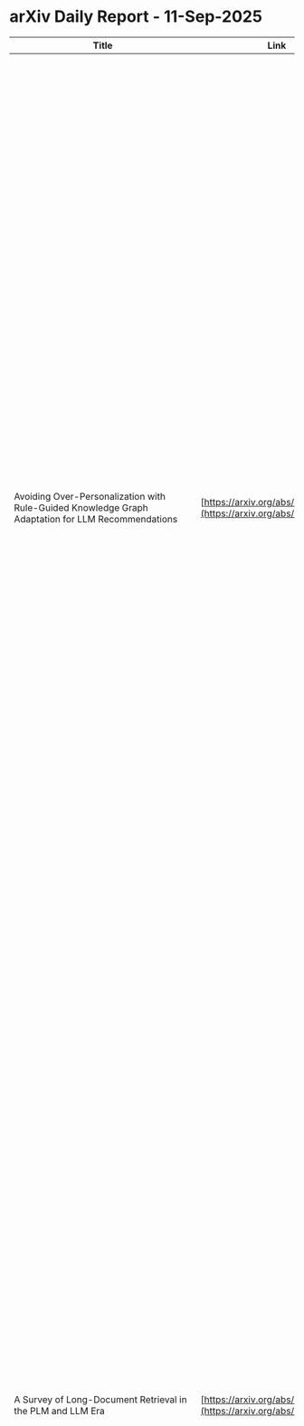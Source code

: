 # arXiv Daily Report - 11-Sep-2025

| Title | Link | abstract | author |
| --- | --- | --- | --- |
| Avoiding Over-Personalization with Rule-Guided Knowledge Graph Adaptation for LLM Recommendations | [https://arxiv.org/abs/2509.07133](https://arxiv.org/abs/2509.07133) | We present a lightweight neuro-symbolic framework to mitigate over-personalization in LLM-based recommender systems by adapting user-side Knowledge Graphs (KGs) at inference time. Instead of retraining models or relying on opaque heuristics, our method restructures a user's Personalized Knowledge Graph (PKG) to suppress feature co-occurrence patterns that reinforce Personalized Information Environments (PIEs), i.e., algorithmically induced filter bubbles that constrain content diversity. These adapted PKGs are used to construct structured prompts that steer the language model toward more diverse, Out-PIE recommendations while preserving topical relevance. We introduce a family of symbolic adaptation strategies, including soft reweighting, hard inversion, and targeted removal of biased triples, and a client-side learning algorithm that optimizes their application per user. Experiments on a recipe recommendation benchmark show that personalized PKG adaptations significantly increase content novelty while maintaining recommendation quality, outperforming global adaptation and naive prompt-based methods. | Fernando Spadea, Oshani Seneviratne |
| A Survey of Long-Document Retrieval in the PLM and LLM Era | [https://arxiv.org/abs/2509.07759](https://arxiv.org/abs/2509.07759) | The proliferation of long-form documents presents a fundamental challenge to information retrieval (IR), as their length, dispersed evidence, and complex structures demand specialized methods beyond standard passage-level techniques. This survey provides the first comprehensive treatment of long-document retrieval (LDR), consolidating methods, challenges, and applications across three major eras. We systematize the evolution from classical lexical and early neural models to modern pre-trained (PLM) and large language models (LLMs), covering key paradigms like passage aggregation, hierarchical encoding, efficient attention, and the latest LLM-driven re-ranking and retrieval techniques. Beyond the models, we review domain-specific applications, specialized evaluation resources, and outline critical open challenges such as efficiency trade-offs, multimodal alignment, and faithfulness. This survey aims to provide both a consolidated reference and a forward-looking agenda for advancing long-document retrieval in the era of foundation models. | Minghan Li, Miyang Luo, Tianrui Lv, Yishuai Zhang, Siqi Zhao, Ercong Nie, Guodong Zhou |
| KLIPA: A Knowledge Graph and LLM-Driven QA Framework for IP Analysis | [https://arxiv.org/abs/2509.07860](https://arxiv.org/abs/2509.07860) | Effectively managing intellectual property is a significant challenge. Traditional methods for patent analysis depend on labor-intensive manual searches and rigid keyword matching. These approaches are often inefficient and struggle to reveal the complex relationships hidden within large patent datasets, hindering strategic decision-making. To overcome these limitations, we introduce KLIPA, a novel framework that leverages a knowledge graph and a large language model (LLM) to significantly advance patent analysis. Our approach integrates three key components: a structured knowledge graph to map explicit relationships between patents, a retrieval-augmented generation(RAG) system to uncover contextual connections, and an intelligent agent that dynamically determines the optimal strategy for resolving user queries. We validated KLIPA on a comprehensive, real-world patent database, where it demonstrated substantial improvements in knowledge extraction, discovery of novel connections, and overall operational efficiency. This combination of technologies enhances retrieval accuracy, reduces reliance on domain experts, and provides a scalable, automated solution for any organization managing intellectual property, including technology corporations and legal firms, allowing them to better navigate the complexities of strategic innovation and competitive intelligence. | Guanzhi Deng, Yi Xie, Yu-Keung Ng, Mingyang Liu, Peijun Zheng, Jie Liu, Dapeng Wu, Yinqiao Li, Linqi Song |
| ALLabel: Three-stage Active Learning for LLM-based Entity Recognition using Demonstration Retrieval | [https://arxiv.org/abs/2509.07512](https://arxiv.org/abs/2509.07512) | Many contemporary data-driven research efforts in the natural sciences, such as chemistry and materials science, require large-scale, high-performance entity recognition from scientific datasets. Large language models (LLMs) have increasingly been adopted to solve the entity recognition task, with the same trend being observed on all-spectrum NLP tasks. The prevailing entity recognition LLMs rely on fine-tuned technology, yet the fine-tuning process often incurs significant cost. To achieve a best performance-cost trade-off, we propose ALLabel, a three-stage framework designed to select the most informative and representative samples in preparing the demonstrations for LLM modeling. The annotated examples are used to construct a ground-truth retrieval corpus for LLM in-context learning. By sequentially employing three distinct active learning strategies, ALLabel consistently outperforms all baselines under the same annotation budget across three specialized domain datasets. Experimental results also demonstrate that selectively annotating only 5\%-10\% of the dataset with ALLabel can achieve performance comparable to the method annotating the entire dataset. Further analyses and ablation studies verify the effectiveness and generalizability of our proposal. | Zihan Chen, Lei Shi, Weize Wu, Qiji Zhou, Yue Zhang |
| MoLoRAG: Bootstrapping Document Understanding via Multi-modal Logic-aware Retrieval | [https://arxiv.org/abs/2509.07666](https://arxiv.org/abs/2509.07666) | Document Understanding is a foundational AI capability with broad applications, and Document Question Answering (DocQA) is a key evaluation task. Traditional methods convert the document into text for processing by Large Language Models (LLMs), but this process strips away critical multi-modal information like figures. While Large Vision-Language Models (LVLMs) address this limitation, their constrained input size makes multi-page document comprehension infeasible. Retrieval-augmented generation (RAG) methods mitigate this by selecting relevant pages, but they rely solely on semantic relevance, ignoring logical connections between pages and the query, which is essential for reasoning.
  To this end, we propose MoLoRAG, a logic-aware retrieval framework for multi-modal, multi-page document understanding. By constructing a page graph that captures contextual relationships between pages, a lightweight VLM performs graph traversal to retrieve relevant pages, including those with logical connections often overlooked. This approach combines semantic and logical relevance to deliver more accurate retrieval. After retrieval, the top-$K$ pages are fed into arbitrary LVLMs for question answering. To enhance flexibility, MoLoRAG offers two variants: a training-free solution for easy deployment and a fine-tuned version to improve logical relevance checking. Experiments on four DocQA datasets demonstrate average improvements of 9.68% in accuracy over LVLM direct inference and 7.44% in retrieval precision over baselines. Codes and datasets are released at https://github.com/WxxShirley/MoLoRAG. | Xixi Wu, Yanchao Tan, Nan Hou, Ruiyang Zhang, Hong Cheng |
| Rethinking LLM Parametric Knowledge as Post-retrieval Confidence for Dynamic Retrieval and Reranking | [https://arxiv.org/abs/2509.06472](https://arxiv.org/abs/2509.06472) | Large Language Models (LLMs) often generate inaccurate responses (hallucinations) when faced with questions beyond their knowledge scope. Retrieval-Augmented Generation (RAG) addresses this by leveraging external knowledge, but a critical challenge remains: determining whether retrieved contexts effectively enhance the model`s ability to answer specific queries. This challenge underscores the importance of knowledge boundary awareness, which current methods-relying on discrete labels or limited signals-fail to address adequately, as they overlook the rich information in LLMs` continuous internal hidden states. To tackle this, we propose a novel post-retrieval knowledge filtering approach. First, we construct a confidence detection model based on LLMs` internal hidden states to quantify how retrieved contexts enhance the model`s confidence. Using this model, we build a preference dataset (NQ_Rerank) to fine-tune a reranker, enabling it to prioritize contexts preferred by the downstream LLM during reranking. Additionally, we introduce Confidence-Based Dynamic Retrieval (CBDR), which adaptively triggers retrieval based on the LLM`s initial confidence in the original question, reducing knowledge conflicts and improving efficiency. Experimental results demonstrate significant improvements in accuracy for context screening and end-to-end RAG performance, along with a notable reduction in retrieval costs while maintaining competitive accuracy. | Haoxiang Jin, Ronghan Li, Zixiang Lu, Qiguang Miao |
| Training LLMs to be Better Text Embedders through Bidirectional Reconstruction | [https://arxiv.org/abs/2509.03020](https://arxiv.org/abs/2509.03020) | Large language models (LLMs) have increasingly been explored as powerful text embedders. Existing LLM-based text embedding approaches often leverage the embedding of the final token, typically a reserved special token such as [EOS]. However, these tokens have not been intentionally trained to capture the semantics of the whole context, limiting their capacity as text embeddings, especially for retrieval and re-ranking tasks. We propose to add a new training stage before contrastive learning to enrich the semantics of the final token embedding. This stage employs bidirectional generative reconstruction tasks, namely EBQ2D (Embedding-Based Query-to-Document) and EBD2Q (Embedding-Based Document-to-Query), which interleave to anchor the [EOS] embedding and reconstruct either side of Query-Document pairs. Experimental results demonstrate that our additional training stage significantly improves LLM performance on the Massive Text Embedding Benchmark (MTEB), achieving new state-of-the-art results across different LLM base models and scales. | Chang Su, Dengliang Shi, Siyuan Huang, Jintao Du, Changhua Meng, Yu Cheng, Weiqiang Wang, Zhouhan Lin |
